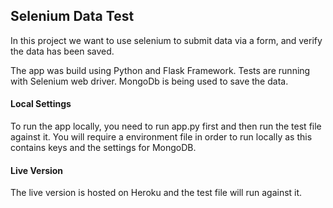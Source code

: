 ## Selenium Data Test
In this project we want to use selenium to submit data via a form, and verify the data has been saved.

The app was build using Python and Flask Framework.  Tests are running with Selenium web driver.  MongoDb is being used to save the data.

#### Local Settings
To run the app locally, you need to run app.py first and then run the test file against it.
You will require a environment file in order to run locally as this contains keys and the settings for MongoDB.

#### Live Version
The live version is hosted on Heroku and the test file will run against it.